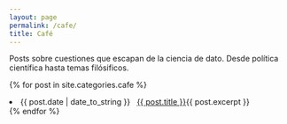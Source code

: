 ```yaml
---
layout: page
permalink: /cafe/
title: Café
---
```


Posts sobre cuestiones que escapan de la ciencia de dato. Desde política científica hasta temas filósificos.

{% for post in site.categories.cafe %}
 <li><span>{{ post.date | date_to_string }}</span> &nbsp; <a href="{{ post.url }}">{{ post.title }}</a>{{ post.excerpt }}</li>
{% endfor %}
